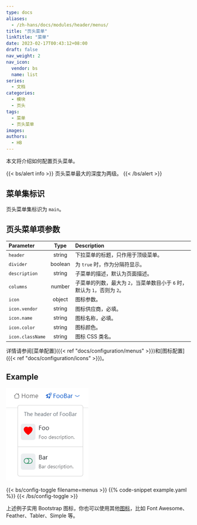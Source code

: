 ```yaml
---
type: docs
aliases:
  - /zh-hans/docs/modules/header/menus/
title: "页头菜单"
linkTitle: "菜单"
date: 2023-02-17T00:43:12+08:00
draft: false
nav_weight: 2
nav_icon:
  vendor: bs
  name: list
series:
  - 文档
categories:
  - 模块
  - 页头
tags:
  - 菜单
  - 页头菜单
images:
authors:
  - HB
---
```


本文将介绍如何配置页头菜单。

<!--more-->

{{< bs/alert info >}}
页头菜单最大的深度为两级。
{{< /bs/alert >}}

## 菜单集标识

页头菜单集标识为 `main`。

## 页头菜单项参数

| Parameter        |  Type   | Description                        |
| :--------------- | :-----: | :--------------------------------- |
| `header`         | string  | 下拉菜单的标题，只作用于顶级菜单。 |
| `divider`        | boolean | 为 `true` 时，作为分隔符显示。     |
| `description`    | string  | 子菜单的描述，默认为页面描述。       |
| `columns`        | number  | 子菜单的列数，最大为 `2`，当菜单数目小于 `6` 时，默认为 `1`，否则为 `2`。 |
| `icon`           | object  | 图标参数。                         |
| `icon.vendor`    | string  | 图标供应商，必填。                 |
| `icon.name`      | string  | 图标名称，必填。                   |
| `icon.color`     | string  | 图标颜色。                         |
| `icon.className` | string  | 图标 CSS 类名。                    |

详情请参阅[菜单配置]({{< ref "docs/configuration/menus" >}})和[图标配置]({{< ref "docs/configuration/icons" >}})。

## Example

![页头菜单示例](example.png)

{{< bs/config-toggle filename=menus >}}
{{% code-snippet example.yaml %}}
{{< /bs/config-toggle >}}

上述例子实用 Bootstrap 图标，你也可以使用其他[图标](https://hugomods.com/en/icons)，比如 Font Awesome、Feather、Tabler、Simple 等。
